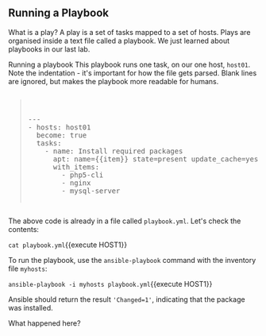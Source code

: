 ## Running a Playbook

What is a play?
A play is a set of tasks mapped to a set of hosts. Plays are organised inside a text file called a playbook. We just learned about playbooks in our last lab.

Running a playbook
This playbook runs one task, on our one host, `host01`. Note the indentation - it's important for how the file gets parsed. Blank lines are ignored, but makes the playbook more readable for humans.

<pre class="file" data-filename="playbook.yml"><blockquote>

---
- hosts: host01
  become: true
  tasks:
    - name: Install required packages
      apt: name={{item}} state=present update_cache=yes
      with_items:
        - php5-cli
        - nginx
        - mysql-server

</blockquote></pre>

The above code is already in a file called `playbook.yml`. Let's check the contents:

`cat playbook.yml`{{execute HOST1}}

To run the playbook, use the `ansible-playbook` command with the inventory file `myhosts`:

`ansible-playbook -i myhosts playbook.yml`{{execute HOST1}}

Ansible should return the result `'Changed=1'`, indicating that the package was installed.

What happened here?
